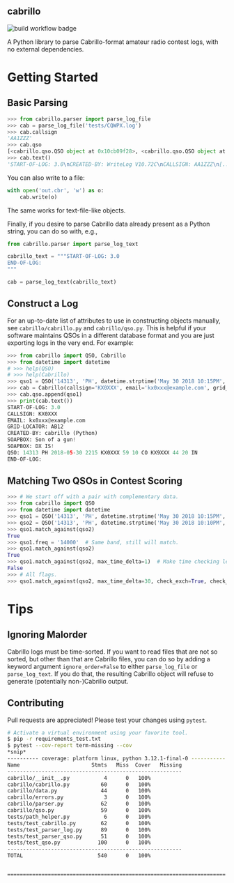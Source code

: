cabrillo
---------------------

![build workflow badge](https://github.com/thxo/cabrillo/actions/workflows/test.yml/badge.svg)

A Python library to parse Cabrillo-format amateur radio contest logs, with no external dependencies.

# Getting Started

## Basic Parsing

```python
>>> from cabrillo.parser import parse_log_file
>>> cab = parse_log_file('tests/CQWPX.log')
>>> cab.callsign
'AA1ZZZ'
>>> cab.qso
[<cabrillo.qso.QSO object at 0x10cb09f28>, <cabrillo.qso.QSO object at 0x10cbc8860>]
>>> cab.text()
'START-OF-LOG: 3.0\nCREATED-BY: WriteLog V10.72C\nCALLSIGN: AA1ZZZ\n[...snip...]END-OF-LOG:\n'
```

You can also write to a file:

```python
with open('out.cbr', 'w') as o:
    cab.write(o)
```

The same works for text-file-like objects.

Finally, if you desire to parse Cabrillo data already present as a Python string,
you can do so with, e.g.,

```python
from cabrillo.parser import parse_log_text

cabrillo_text = """START-OF-LOG: 3.0
END-OF-LOG:
"""

cab = parse_log_text(cabrillo_text)
```

## Construct a Log

For an up-to-date list of attributes to use in constructing objects
manually, see `cabrillo/cabrillo.py` and `cabrillo/qso.py`. This is helpful if your software maintains QSOs in a different database format and you are just exporting logs in the very end. For example:

```python
>>> from cabrillo import QSO, Cabrillo
>>> from datetime import datetime
# >>> help(QSO)
# >>> help(Cabrillo)
>>> qso1 = QSO('14313', 'PH', datetime.strptime('May 30 2018 10:15PM', '%b %d %Y %I:%M%p'), 'KX0XXX', 'KX9XXX', de_exch=['59', '10', 'CO'], dx_exch=['44', '20', 'IN'], t=None)
>>> cab = Cabrillo(callsign='KX0XXX', email='kx0xxx@example.com', grid_locator='AB12', soapbox=['Son of a gun!', 'DX IS!'])
>>> cab.qso.append(qso1)
>>> print(cab.text())
START-OF-LOG: 3.0
CALLSIGN: KX0XXX
EMAIL: kx0xxx@example.com
GRID-LOCATOR: AB12
CREATED-BY: cabrillo (Python)
SOAPBOX: Son of a gun!
SOAPBOX: DX IS!
QSO: 14313 PH 2018-05-30 2215 KX0XXX 59 10 CO KX9XXX 44 20 IN
END-OF-LOG:
```

## Matching Two QSOs in Contest Scoring

```python
>>> # We start off with a pair with complementary data.
>>> from cabrillo import QSO
>>> from datetime import datetime
>>> qso1 = QSO('14313', 'PH', datetime.strptime('May 30 2018 10:15PM', '%b %d %Y %I:%M%p'), 'KX0XXX', 'KX9XXX', de_exch=['59', '10', 'CO'], dx_exch=['44', '20', 'IN'], t=None)
>>> qso2 = QSO('14313', 'PH', datetime.strptime('May 30 2018 10:10PM', '%b %d %Y %I:%M%p'), 'KX9XXX', 'KX0XXX', de_exch=['44', '20', 'IN'], dx_exch=['59', '10', 'CO'], t=None)
>>> qso1.match_against(qso2)
True
>>> qso1.freq = '14000'  # Same band, still will match.
>>> qso1.match_against(qso2)
True
>>> qso1.match_against(qso2, max_time_delta=1)  # Make time checking less lenient.
False
>>> # All flags.
>>> qso1.match_against(qso2, max_time_delta=30, check_exch=True, check_band=True)
```

# Tips

## Ignoring Malorder

Cabrillo logs must be time-sorted. If you want to read files that are
not so sorted, but other than that are Cabrillo files, you can do so by
adding a keyword argument `ignore_order=False` to either `parse_log_file`
or `parse_log_text`. If you do that, the resulting Cabrillo object
will refuse to generate (potentially non-)Cabrillo output.

## Contributing

Pull requests are appreciated! Please test your changes using `pytest`.

```sh
# Activate a virtual environment using your favorite tool.
$ pip -r requirements_test.txt
$ pytest --cov-report term-missing --cov
*snip*
---------- coverage: platform linux, python 3.12.1-final-0 -----------
Name                       Stmts   Miss  Cover   Missing
--------------------------------------------------------
cabrillo/__init__.py           4      0   100%
cabrillo/cabrillo.py          60      0   100%
cabrillo/data.py              44      0   100%
cabrillo/errors.py             3      0   100%
cabrillo/parser.py            62      0   100%
cabrillo/qso.py               59      0   100%
tests/path_helper.py           6      0   100%
tests/test_cabrillo.py        62      0   100%
tests/test_parser_log.py      89      0   100%
tests/test_parser_qso.py      51      0   100%
tests/test_qso.py            100      0   100%
--------------------------------------------------------
TOTAL                        540      0   100%


====================================================================== 24 passed in 0.21s =======================================================================

```
